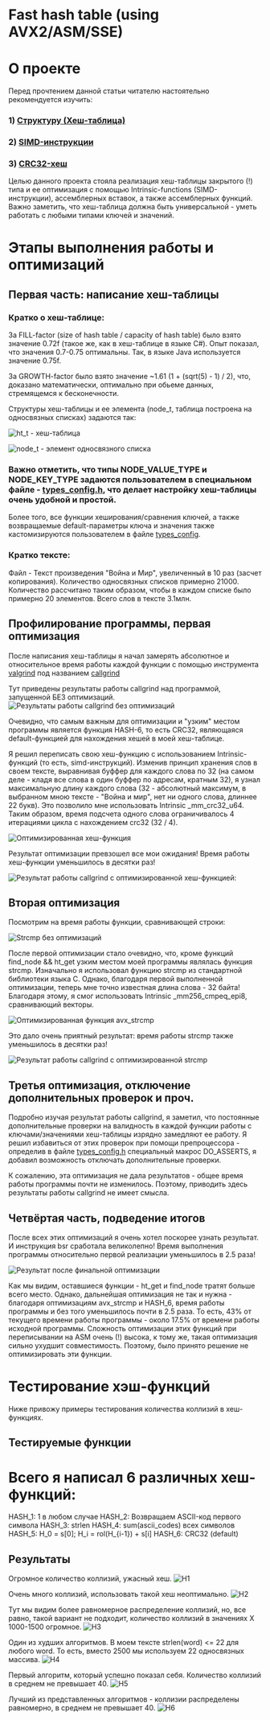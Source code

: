 # Fast hash table (using AVX2/ASM/SSE)

# О проекте

Перед прочтением данной статьи читателю настоятельно рекомендуется изучить:
### 1) [Структуру (Хеш-таблица)](https://en.wikipedia.org/wiki/Hash_table)
### 2) [SIMD-инструкции](https://ru.wikipedia.org/wiki/SIMD)
### 3) [CRC32-хеш](https://en.wikipedia.org/wiki/Cyclic_redundancy_check)

Целью данного проекта стояла реализация хеш-таблицы закрытого (!) типа и ее оптимизация с помощью Intrinsic-functions (SIMD-инструкции), ассемблерных вставок, а также ассемблерных функций. Важно заметить, что хеш-таблица должна быть универсальной - уметь работать с любыми типами ключей и значений. 

# Этапы выполнения работы и оптимизаций

##  Первая часть: написание хеш-таблицы

### Кратко о хеш-таблице:

За FILL-factor (size of hash table / capacity of hash table) было взято значение 0.72f (такое же, как в хеш-таблице в языке C#).
Опыт показал, что значения 0.7-0.75 оптимальны. Так, в языке Java используется значение 0.75f.

За GROWTH-factor было взято значение ~1.61 (1 + (sqrt(5) - 1) / 2), что, доказано математически, оптимально при обьеме данных, стремящемся к бесконечности.

Структуры хеш-таблицы и ее элемента (node_t, таблица построена на односвязных списках) задаются так:

![ht_t - хеш-таблица](img/ht_typedef.png)

![node_t - элемент односвязного списка](img/node_type.png)

### Важно отметить, что типы NODE_VALUE_TYPE и NODE_KEY_TYPE задаются пользователем в специальном файле - [types_config.h](src/asm_optimise/types_config.h), что делает настройку хеш-таблицы очень удобной и простой.
Более того, все функции хеширования/сравнения ключей, а также возвращаемые default-параметры ключа и значения также кастомизируются  пользователем в файле [types_config](src/asm_optimise/types_config.h).


### Кратко тексте:

Файл - Текст произведения "Война и Мир", увеличенный в 10 раз (засчет копирования).
Количество односвязных списков примерно 21000. Количество рассчитано таким образом, чтобы в каждом списке было примерно 20 элементов.
Всего слов в тексте 3.1млн.

## Профилирование программы, первая оптимизация

После написания хеш-таблицы я начал замерять абсолютное и относительное время работы каждой функции с помощью инструмента [valgrind](https://valgrind.org/) под названием [callgrind](https://valgrind.org/docs/manual/cl-manual.html) 

Тут приведены результаты работы callgrind над программой, запущенной БЕЗ оптимизаций.
![Результаты работы callgrind без оптимизаций](img/no_optimizations.png)

Очевидно, что самым важным для оптимизации и "узким" местом программы является функция HASH-6, то есть CRC32, являющаяся default-функцией для нахождения хешей в моей хеш-таблице. 

Я решил переписать свою хеш-функцию с использованием Intrinsic-функций (то есть, simd-инструкций). Изменив принцип хранения слов в своем тексте, выравнивая буффер для каждого слова по 32 (на самом деле - кладя все слова в один буффер по адресам, кратным 32), я узнал максимальную длину каждого слова (32 - абсолютный максимум, в выбранном мною тексте - "Война и мир", нет ни одного слова, длиннее 22 букв).
Это позволило мне использовать Intrinsic _mm_crc32_u64. Таким образом, время подсчета одного слова ограничивалось 4 итерациями цикла с нахождением crc32 (32 / 4). 

![Оптимизированная хеш-функция](img/optimized_hash.png)

Результат оптимизации превзошел все мои ожидания! Время работы хеш-функции уменьшилось в десятки раз!

![Результат работы callgrind с оптимизированной хеш-функцией](img/hash_optimized.png):

## Вторая оптимизация

Посмотрим на время работы функции, сравнивающей строки:

![Strcmp без оптимизаций](img/strcmp_no_optimize.png)

После первой оптимизации стало очевидно, что, кроме функций find_node && ht_get узким местом моей программы являлась функция strcmp.
Изначально я использовал функцию strcmp из стандартной библиотеки языка C. Однако, благодаря первой выполненной оптимизации, теперь мне точно известная длина слова - 32 байта! Благодаря этому, я смог использовать Intrinsic _mm256_cmpeq_epi8, сравнивающий векторы.

![Оптимизированная функция avx_strcmp](img/avx_strcmp.png)

Это дало очень приятный результат: время работы strcmp также уменьшилось в десятки раз!


![Результат работы callgrind с оптимизированной strcmp](img/callgrind_strcmp_optimized.png)

## Третья оптимизация, отключение дополнительных проверок и проч.

Подробно изучая результат работы callgrind, я заметил, что постоянные дополнительные проверки на валидность в каждой функции работы с ключами/значениями хеш-таблицы изрядно замедляют ее работу. Я решил избавиться от этих проверок при помощи препроцессора - определив в файле [types_config.h](src/asm_optimise/types_config.h) специальный макрос DO_ASSERTS, я добавил возможность отключать дополнительные проверки.

К сожалению, эта оптимизация не дала результатов - общее время работы программы почти не изменилось. Поэтому, приводить здесь результаты работы callgrind не имеет смысла. 

## Четвёртая часть, подведение итогов

После всех этих оптимизаций я очень хотел поскорее узнать результат. И инструкция bsr сработала великолепно! Время выполнения программы относительно первой реализации уменьшилось в 2.5 раза!

![Результат после финальной оптимизации](img/result.png)

Как мы видим, оставшиеся функции - ht_get и find_node тратят больше всего место. Однако, дальнейшая оптимизация не так и нужна - благодаря оптимизациям avx_strcmp и HASH_6, время работы программы и без того уменьшилось почти в 2.5 раза. То есть, 43% от текущего времени работы программы - около 17.5% от времени работы исходной программы. Сложность оптимизации этих функций при переписывании на ASM очень (!) высока, к тому же, такая оптимизация сильно ухудшит совместимость. 
Поэтому, было принято решение не оптимизировать эти функции. 

# Тестирование хэш-функций
Ниже привожу примеры тестирования количества коллизий в хеш-функциях.

## Тестируемые функции

# Всего я написал 6 различных хеш-функций:
HASH_1: 1 в любом случае
HASH_2: Возвращаем ASCII-код первого символа
HASH_3: strlen
HASH_4: sum(ascii_codes) всех символов
HASH_5: H_0 = s[0]; H_i = rol(H_{i-1}) + s[i]
HASH_6: CRC32 (default)

## Результаты

Огромное количество коллизий, ужасный хеш.
![H1](https://user-images.githubusercontent.com/26509840/162768440-144869f7-aadc-4a4e-949b-acfa8fb1b209.png)

Очень много коллизий, использовать такой хеш неоптимально.
![H2](https://user-images.githubusercontent.com/26509840/162768447-98192dba-4395-4743-9345-136898861e26.png)

Тут мы видим более равномерное распределение коллизий, но, все равно, такой вариант не подходит, количество коллизий в значениях X 1000-1500 огромное.
![H3](https://user-images.githubusercontent.com/26509840/162768451-f1271be9-a9da-4e1a-bba5-4c6ad664c6fe.png)

Один из худших алгоритмов. В моем тексте strlen(word) <= 22 для любого word. То есть, вместо 2500 мы используем 22 односвязных массива. 
![H4](https://user-images.githubusercontent.com/26509840/162768452-158e9da8-a071-4402-b791-b1b8900b2d65.png)

Первый алгоритм, который успешно показал себя. Количество коллизий в среднем не превышает 40.
![H5](https://user-images.githubusercontent.com/26509840/162768453-51ec6ef5-3046-42b1-8821-135560c6d652.png)

Лучший из представленных алгоритмов - коллизии распределены равномерно, в среднем не превышает 40.
![H6](https://user-images.githubusercontent.com/26509840/162768456-a7de5b66-d2c0-453c-a657-371fd43b1036.png)
